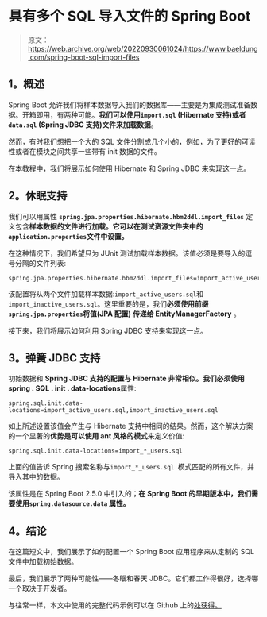 # 具有多个 SQL 导入文件的 Spring Boot

> 原文：<https://web.archive.org/web/20220930061024/https://www.baeldung.com/spring-boot-sql-import-files>

## **1。概述**

Spring Boot 允许我们将样本数据导入我们的数据库——主要是为集成测试准备数据。开箱即用，有两种可能。**我们可以使用`import.sql` (Hibernate 支持)或者`data.sql` (Spring JDBC 支持)文件来加载数据**。

然而，有时我们想把一个大的 SQL 文件分割成几个小的，例如，为了更好的可读性或者在模块之间共享一些带有 init 数据的文件。

在本教程中，我们将展示如何使用 Hibernate 和 Spring JDBC 来实现这一点。

## **2。休眠支持**

我们可以用属性 **`spring.jpa.properties.hibernate.hbm2ddl.import_files`** 定义包含**样本数据的文件进行加载。它可以在测试资源文件夹中的`application.properties`文件中设置。**

在这种情况下，我们希望只为 JUnit 测试加载样本数据。该值必须是要导入的逗号分隔的文件列表:

```
spring.jpa.properties.hibernate.hbm2ddl.import_files=import_active_users.sql,import_inactive_users.sql
```

该配置将从两个文件加载样本数据:`import_active_users.sql`和`import_inactive_users.sql`。这里重要的是，我们**必须使用前缀`spring.jpa.properties`将值(JPA 配置)** **传递给 EntityManagerFactory** 。

接下来，我们将展示如何利用 Spring JDBC 支持来实现这一点。

## **3。弹簧 JDBC 支持**

初始数据和 **Spring JDBC 支持的配置与 Hibernate 非常相似。我们必须使用 spring . SQL . init . data-locations**属性:

```
spring.sql.init.data-locations=import_active_users.sql,import_inactive_users.sql
```

如上所述设置该值会产生与 Hibernate 支持中相同的结果。然而，这个解决方案的一个显著的**优势是可以使用 ant 风格的模式**来定义价值:

```
spring.sql.init.data-locations=import_*_users.sql 
```

上面的值告诉 Spring 搜索名称与`import_*_users.sql `模式匹配的所有文件，并导入其中的数据。

该属性是在 Spring Boot 2.5.0 中引入的；**在 Spring Boot 的早期版本中，我们需要使用`spring.datasource.data` 属性。**

## **4。结论**

在这篇短文中，我们展示了如何配置一个 Spring Boot 应用程序来从定制的 SQL 文件中加载初始数据。

最后，我们展示了两种可能性——冬眠和春天 JDBC。它们都工作得很好，选择哪一个取决于开发者。

与往常一样，本文中使用的完整代码示例可以在 Github 上的[处获得。](https://web.archive.org/web/20221127164113/https://github.com/eugenp/tutorials/tree/master/persistence-modules/spring-boot-persistence)